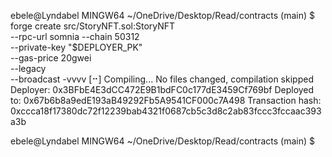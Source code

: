 ebele@Lyndabel MINGW64 ~/OneDrive/Desktop/Read/contracts (main)
$ forge create src/StoryNFT.sol:StoryNFT \
  --rpc-url somnia --chain 50312 \
  --private-key "$DEPLOYER_PK" \
  --gas-price 20gwei \
  --legacy \
  --broadcast -vvvv
[⠒] Compiling...
No files changed, compilation skipped
Deployer: 0x3BFbE4E3dCC472E9B1bdFC0c177dE3459Cf769bf
Deployed to: 0x67b6b8a9edE193aB49292Fb5A9541CF000c7A498
Transaction hash: 0xccca18f17380dc72f12239bab4321f0687cb5c3d8c2ab83fccc3fccaac393a3b

ebele@Lyndabel MINGW64 ~/OneDrive/Desktop/Read/contracts (main)
$ 


